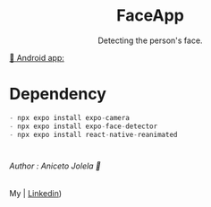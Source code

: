 <div align='center'>
  
# FaceApp
Detecting the person's face.

  </div>

  [🤖 Android app:](https://expo.dev/artifacts/eas/pQ1S2uXi92yqSYCgwPE5K2.apk)

# Dependency
```ts
- npx expo install expo-camera
- npx expo install expo-face-detector
- npx expo install react-native-reanimated

```


##
#
###### Author : Aniceto Jolela 🥰
 My  | [Linkedin](https://www.linkedin.com/in/aniceto-jolela-076547184/))
